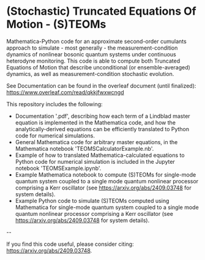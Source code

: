 # (Stochastic) Truncated Equations Of Motion - (S)TEOMs
Mathematica-Python code for an approximate second-order cumulants approach to simulate - most generally - the measurement-condition dynamics of nonlinear bosonic quantum systems under continuous heterodyne monitoring.
This code is able to compute both Truncated Equations of Motion that describe unconditional (or ensemble-averaged) dynamics, as well as measurement-condition stochastic evolution.

See Documentation can be found in the overleaf document (until finalized):
https://www.overleaf.com/read/qkkjfwxwcngd

This repository includes the following:
- Documentation '.pdf', describing how each term of a Lindblad master equation is implemented in the Mathematica code, and how the analytically-derived equations can be efficiently translated to Python code for numerical simulations.
- General Mathematica code for arbitrary master equations, in the Mathematica notebook 'TEOMSCalculatorExample.nb'.
- Example of how to translated Mathematica-calculated equations to Python code for numerical simulation  is included in the Jupyter notebook 'TEOMSExample.ipynb'.
- Example Mathematica notebook to compute (S)TEOMs for single-mode quantum system coupled to a single mode quantum nonlinear processor comprising a Kerr oscillator (see https://arxiv.org/abs/2409.03748 for system details).
- Example Python code to simulate (S)TEOMs computed using Mathematica for single-mode quantum system coupled to a single mode quantum nonlinear processor comprising a Kerr oscillator (see https://arxiv.org/abs/2409.03748 for system details).

--

If you find this code useful, please consider citing: https://arxiv.org/abs/2409.03748. 
